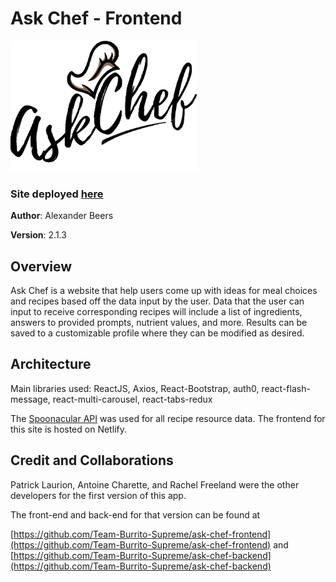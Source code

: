 # Ask Chef - Frontend

<img src="./src/img/ask-chef-logo.png" alt="drawing" width="300"/>

### Site deployed [here]( https://ask-chef.netlify.app)
**Author**: Alexander Beers

**Version**: 2.1.3

## Overview
Ask Chef is a website that help users come up with ideas for meal choices and recipes based off the data input by the user. Data that the user can input to receive corresponding recipes will include a list of ingredients, answers to provided prompts, nutrient values, and more. Results can be saved to a customizable profile where they can be modified as desired.

## Architecture

Main libraries used: ReactJS, Axios, React-Bootstrap, auth0, react-flash-message, react-multi-carousel, react-tabs-redux

The [Spoonacular API](https://spoonacular.com/food-api/docs) was used for all recipe resource data. The frontend for this site is hosted on Netlify. 

## Credit and Collaborations
Patrick Laurion, Antoine Charette, and Rachel Freeland were the other developers for the first version of this app. 

The front-end and back-end for that version can be found at 

[https://github.com/Team-Burrito-Supreme/ask-chef-frontend](https://github.com/Team-Burrito-Supreme/ask-chef-frontend) and [https://github.com/Team-Burrito-Supreme/ask-chef-backend](https://github.com/Team-Burrito-Supreme/ask-chef-backend)
